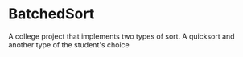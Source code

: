 # BatchedSort
A college project that implements two types of sort. A quicksort and another type of the student's choice
